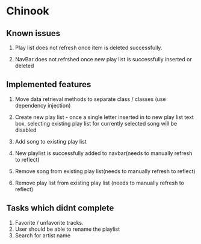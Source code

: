 # Chinook

Known issues
------------------------
1. Play list does not refresh once item is deleted successfully.

2. NavBar does not refrshed once new play list is successfully inserted or deleted

Implemented features
--------------------------
1. Move data retrieval methods to separate class / classes (use dependency injection)
2. Create new play list - 
  once a single letter inserted in to new play list text box, selecting existing
  play list for currently selected song will be disabled

3. Add song to existing play list

4. New playlist is successfully added to navbar(needs to manually refresh to reflect)

5. Remove song from existing play list(needs to manually refresh to reflect)

6. Remove play list from existing play list (needs to manually refresh to reflect)

Tasks which didnt complete
---------------------------------------
1. Favorite / unfavorite tracks.
2. User should be able to rename the playlist
3. Search for artist name


